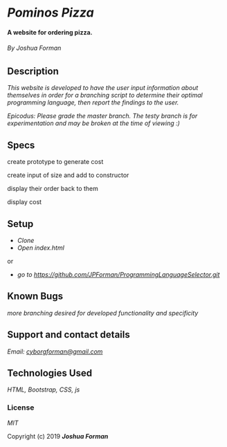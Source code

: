 # _Pominos Pizza_

#### A website for ordering pizza.

###### By Joshua Forman

## Description

_This website is developed to have the user input information about themselves in order for a branching script to determine their optimal programming language, then report the findings to the user._

_Epicodus: Please grade the master branch. The testy branch is for experimentation and may be broken at the time of viewing :)_

## Specs

create prototype to generate cost

create input of size and add to constructor

display their order back to them

display cost


## Setup

* _Clone_
* _Open index.html_

or

* _go to https://github.com/JPForman/ProgrammingLanguageSelector.git_

## Known Bugs

_more branching desired for developed functionality and specificity_

## Support and contact details

_Email: [cyborgforman@gmail.com](mailto:cyborgforman@gmail.com)_

## Technologies Used

_HTML, Bootstrap, CSS, js_

### License

*MIT*

Copyright (c) 2019 **_Joshua Forman_**
